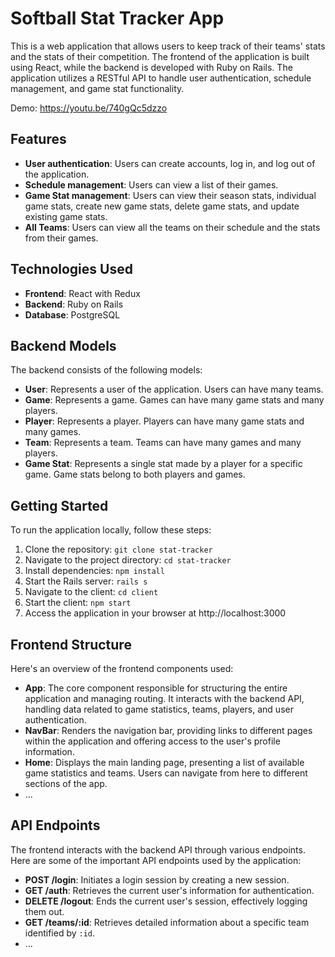 # Softball Stat Tracker App


This is a web application that allows users to keep track of their teams' stats and the stats of their competition. The frontend of the application is built using React, while the backend is developed with Ruby on Rails. The application utilizes a RESTful API to handle user authentication, schedule management, and game stat functionality.

Demo: https://youtu.be/740gQc5dzzo

## Features


- **User authentication**: Users can create accounts, log in, and log out of the application.
- **Schedule management**: Users can view a list of their games.
- **Game Stat management**: Users can view their season stats, individual game stats, create new game stats, delete game stats, and update existing game stats.
- **All Teams**: Users can view all the teams on their schedule and the stats from their games.


## Technologies Used


- **Frontend**: React with Redux
- **Backend**: Ruby on Rails
- **Database**: PostgreSQL


## Backend Models


The backend consists of the following models:


- **User**: Represents a user of the application. Users can have many teams.
- **Game**: Represents a game. Games can have many game stats and many players.
- **Player**: Represents a player. Players can have many game stats and many games.
- **Team**: Represents a team. Teams can have many games and many players.
- **Game Stat**: Represents a single stat made by a player for a specific game. Game stats belong to both players and games.


## Getting Started


To run the application locally, follow these steps:


1. Clone the repository: `git clone stat-tracker`
2. Navigate to the project directory: `cd stat-tracker`
3. Install dependencies: `npm install`
4. Start the Rails server: `rails s`
5. Navigate to the client: `cd client`
6. Start the client: `npm start`
7. Access the application in your browser at http://localhost:3000


## Frontend Structure


Here's an overview of the frontend components used:


- **App**: The core component responsible for structuring the entire application and managing routing. It interacts with the backend API, handling data related to game statistics, teams, players, and user authentication.
- **NavBar**: Renders the navigation bar, providing links to different pages within the application and offering access to the user's profile information.
- **Home**: Displays the main landing page, presenting a list of available game statistics and teams. Users can navigate from here to different sections of the app.
- ...


## API Endpoints


The frontend interacts with the backend API through various endpoints. Here are some of the important API endpoints used by the application:


- **POST /login**: Initiates a login session by creating a new session.
- **GET /auth**: Retrieves the current user's information for authentication.
- **DELETE /logout**: Ends the current user's session, effectively logging them out.
- **GET /teams/:id**: Retrieves detailed information about a specific team identified by `:id`.
- ...






